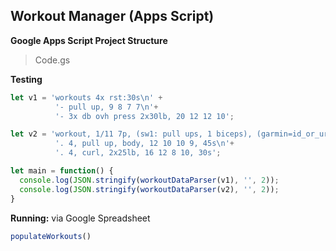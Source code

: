 ## Workout Manager (Apps Script)

<!-- git repo create: 1/18/2025 -->

**Google Apps Script Project Structure**
> Code.gs

**Testing**

```javascript
let v1 = 'workouts 4x rst:30s\n' +
          '- pull up, 9 8 7 7\n'+ 
          '- 3x db ovh press 2x30lb, 20 12 12 10';

let v2 = 'workout, 1/11 7p, (sw1: pull ups, 1 biceps), (garmin=id_or_url, key=val)\n' + 
          '. 4, pull up, body, 12 10 10 9, 45s\n'+
          '. 4, curl, 2x25lb, 16 12 8 10, 30s';

let main = function() {
  console.log(JSON.stringify(workoutDataParser(v1), '', 2));
  console.log(JSON.stringify(workoutDataParser(v2), '', 2));
}

```

**Running:** via Google Spreadsheet

```javascript
populateWorkouts()
```